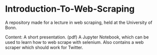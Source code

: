# Introduction-To-Web-Scraping
A repository made for a lecture in web scraping, held at the University of Bonn.

Content: 
  A short presentation. (pdf)
  A Jupyter Notebook, which can be used to learn how to web scrape with selenium.
    Also contains a web scraper which should work for Twitter.
